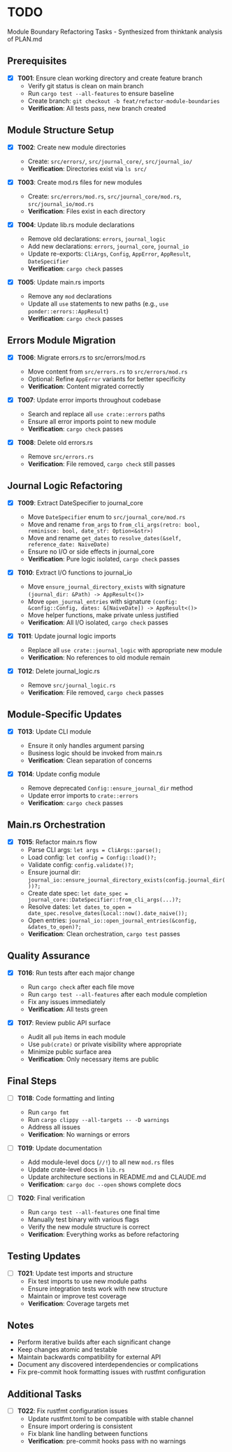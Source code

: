 # TODO

Module Boundary Refactoring Tasks - Synthesized from thinktank analysis of PLAN.md

## Prerequisites
- [x] **T001**: Ensure clean working directory and create feature branch
  - Verify git status is clean on main branch
  - Run `cargo test --all-features` to ensure baseline
  - Create branch: `git checkout -b feat/refactor-module-boundaries`
  - **Verification**: All tests pass, new branch created

## Module Structure Setup
- [x] **T002**: Create new module directories
  - Create: `src/errors/`, `src/journal_core/`, `src/journal_io/`
  - **Verification**: Directories exist via `ls src/`

- [x] **T003**: Create mod.rs files for new modules  
  - Create: `src/errors/mod.rs`, `src/journal_core/mod.rs`, `src/journal_io/mod.rs`
  - **Verification**: Files exist in each directory

- [x] **T004**: Update lib.rs module declarations
  - Remove old declarations: `errors`, `journal_logic`
  - Add new declarations: `errors`, `journal_core`, `journal_io`
  - Update re-exports: `CliArgs`, `Config`, `AppError`, `AppResult`, `DateSpecifier`
  - **Verification**: `cargo check` passes

- [x] **T005**: Update main.rs imports
  - Remove any `mod` declarations
  - Update all `use` statements to new paths (e.g., `use ponder::errors::AppResult`)
  - **Verification**: `cargo check` passes

## Errors Module Migration
- [x] **T006**: Migrate errors.rs to src/errors/mod.rs
  - Move content from `src/errors.rs` to `src/errors/mod.rs`
  - Optional: Refine `AppError` variants for better specificity
  - **Verification**: Content migrated correctly

- [x] **T007**: Update error imports throughout codebase
  - Search and replace all `use crate::errors` paths
  - Ensure all error imports point to new module
  - **Verification**: `cargo check` passes

- [x] **T008**: Delete old errors.rs
  - Remove `src/errors.rs`
  - **Verification**: File removed, `cargo check` still passes

## Journal Logic Refactoring
- [x] **T009**: Extract DateSpecifier to journal_core
  - Move `DateSpecifier` enum to `src/journal_core/mod.rs`
  - Move and rename `from_args` to `from_cli_args(retro: bool, reminisce: bool, date_str: Option<&str>)`
  - Move and rename `get_dates` to `resolve_dates(&self, reference_date: NaiveDate)`
  - Ensure no I/O or side effects in journal_core
  - **Verification**: Pure logic isolated, `cargo check` passes

- [x] **T010**: Extract I/O functions to journal_io
  - Move `ensure_journal_directory_exists` with signature `(journal_dir: &Path) -> AppResult<()>`
  - Move `open_journal_entries` with signature `(config: &config::Config, dates: &[NaiveDate]) -> AppResult<()>`
  - Move helper functions, make private unless justified
  - **Verification**: All I/O isolated, `cargo check` passes

- [x] **T011**: Update journal logic imports
  - Replace all `use crate::journal_logic` with appropriate new module
  - **Verification**: No references to old module remain

- [x] **T012**: Delete journal_logic.rs
  - Remove `src/journal_logic.rs`
  - **Verification**: File removed, `cargo check` passes

## Module-Specific Updates
- [x] **T013**: Update CLI module
  - Ensure it only handles argument parsing
  - Business logic should be invoked from main.rs
  - **Verification**: Clean separation of concerns

- [x] **T014**: Update config module
  - Remove deprecated `Config::ensure_journal_dir` method
  - Update error imports to `crate::errors`
  - **Verification**: `cargo check` passes

## Main.rs Orchestration
- [x] **T015**: Refactor main.rs flow
  - Parse CLI args: `let args = CliArgs::parse();`
  - Load config: `let config = Config::load()?;`
  - Validate config: `config.validate()?;`
  - Ensure journal dir: `journal_io::ensure_journal_directory_exists(config.journal_dir())?;`
  - Create date spec: `let date_spec = journal_core::DateSpecifier::from_cli_args(...)?;`
  - Resolve dates: `let dates_to_open = date_spec.resolve_dates(Local::now().date_naive());`
  - Open entries: `journal_io::open_journal_entries(&config, &dates_to_open)?;`
  - **Verification**: Clean orchestration, `cargo test` passes

## Quality Assurance
- [x] **T016**: Run tests after each major change
  - Run `cargo check` after each file move
  - Run `cargo test --all-features` after each module completion
  - Fix any issues immediately
  - **Verification**: All tests green

- [x] **T017**: Review public API surface
  - Audit all `pub` items in each module
  - Use `pub(crate)` or private visibility where appropriate
  - Minimize public surface area
  - **Verification**: Only necessary items are public

## Final Steps
- [ ] **T018**: Code formatting and linting
  - Run `cargo fmt`
  - Run `cargo clippy --all-targets -- -D warnings`
  - Address all issues
  - **Verification**: No warnings or errors

- [ ] **T019**: Update documentation
  - Add module-level docs (`//!`) to all new `mod.rs` files
  - Update crate-level docs in `lib.rs`
  - Update architecture sections in README.md and CLAUDE.md
  - **Verification**: `cargo doc --open` shows complete docs

- [ ] **T020**: Final verification
  - Run `cargo test --all-features` one final time
  - Manually test binary with various flags
  - Verify the new module structure is correct
  - **Verification**: Everything works as before refactoring

## Testing Updates
- [ ] **T021**: Update test imports and structure
  - Fix test imports to use new module paths
  - Ensure integration tests work with new structure
  - Maintain or improve test coverage
  - **Verification**: Coverage targets met

## Notes
- Perform iterative builds after each significant change
- Keep changes atomic and testable
- Maintain backwards compatibility for external API
- Document any discovered interdependencies or complications
- Fix pre-commit hook formatting issues with rustfmt configuration

## Additional Tasks
- [ ] **T022**: Fix rustfmt configuration issues
  - Update rustfmt.toml to be compatible with stable channel
  - Ensure import ordering is consistent
  - Fix blank line handling between functions
  - **Verification**: pre-commit hooks pass with no warnings